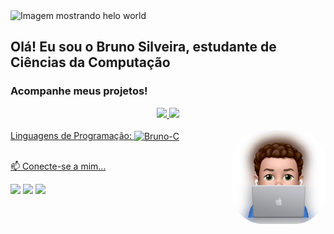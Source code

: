 <img src="https://cdn.discordapp.com/attachments/971563975953236018/996957100859211826/helo1.jpg" alt="Imagem mostrando helo world">

##  Olá! Eu sou o Bruno Silveira, estudante de Ciências da Computação 

### Acompanhe meus projetos!

<div align="center">
  <a href="https://github.com/eubrunors">
  <img height="140em" src="https://github-readme-stats.vercel.app/api?username=eubrunors&show_icons=false&theme=dracula&include_all_commits=true&count_private=true"/>
  <img height="140em" src="https://github-readme-stats.vercel.app/api/top-langs/?username=eubrunors&layout=compact&langs_count=7&theme=dracula"/>
</div>
  
<div style="display: inline_block"><br>
  Linguagens de Programação:

  <img align="center" alt="Bruno-C" height="30" width="40" src="https://cdn.jsdelivr.net/gh/devicons/devicon/icons/c/c-original.svg">
  <img align="right" alt="Bruno-pic" height="150" style="border-radius:50px;" src="https://github.com/eubrunors/eubrunors/blob/main/computer-desfoque-perfil.png">
  
</div>
  
  ##
 
<div>
  
  <p>📫 Conecte-se a mim...</p>
  
  <a href=https://www.youtube.com/channel/UCOPiUJSxV6Y7kZlE_PUpP-g target="_blank"><img src="https://img.shields.io/badge/YouTube-FF0000? style=for-the-badge&logo=youtube&logoColor=white" target="_blank"></a>
  <a href=https://www.instagram.com/_brunoors/ target="_blank"><img src="https://img.shields.io/badge/-Instagram-%23E4405F?style=for-the- badge&logo=instagram&logoColor=white" target="_blank"></a>
  <a href = "mailto:bruno.2013.br11@gmail.com"><img src="https://img.shields.io/badge/-Gmail-%23333?style=for-the-badge&logo=gmail&logoColor=white" destino ="_blank"></a>

</div>

<!---
eubrunors/eubrunors is a ✨ special ✨ repository because its `README.md` (this file) appears on your GitHub profile.
You can click the Preview link to take a look at your changes.
--->
